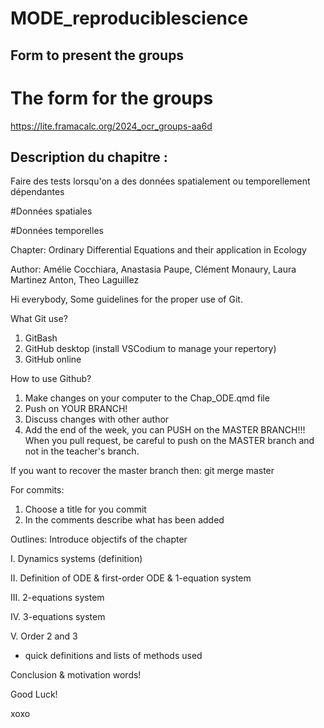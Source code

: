 # MODE_reproduciblescience

## Form to present the groups

# The form for the groups 

https://lite.framacalc.org/2024_ocr_groups-aa6d



## Description du chapitre :

Faire des tests lorsqu'on a des données spatialement ou temporellement dépendantes


#Données spatiales



#Données temporelles



Chapter: Ordinary Differential Equations and their application in Ecology

Author: Amélie Cocchiara, Anastasia Paupe, Clément Monaury, Laura Martinez Anton, Theo Laguillez

Hi everybody,
Some guidelines for the proper use of Git.

What Git use?
1. GitBash
2. GitHub desktop (install VSCodium to manage your repertory)
3. GitHub online

How to use Github?
1. Make changes on your computer to the Chap_ODE.qmd file
2. Push on YOUR BRANCH!
3. Discuss changes with other author
4. Add the end of the week, you can PUSH on the MASTER BRANCH!!! When you pull request, be careful to push on the MASTER branch and not in the teacher's branch.

If you want to recover the master branch then: git merge master

For commits:
1. Choose a title for you commit
2. In the comments describe what has been added

Outlines:
Introduce objectifs of the chapter

I. Dynamics systems (definition)

II. Definition of ODE & first-order ODE & 1-equation system

III. 2-equations system

IV. 3-equations system

V. Order 2 and 3
- quick definitions and lists of methods used

Conclusion & motivation words!

Good Luck!

xoxo




